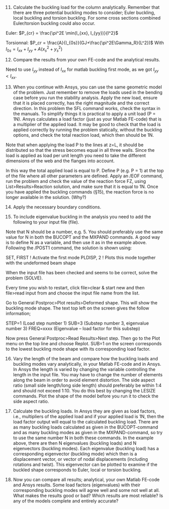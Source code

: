 11. Calculate the buckling load for the column analytically. Remember that there are three  potential buckling modes to consider; Euler buckling, local buckling and torsion buckling.  For some cross sections combined Euler/torsion buckling could also occur.

Euler: $P_{cr} = \frac{\pi^2E \min(I_{xx}, I_{yy})}{l^2}$

Torsionnal: $P_cr = \frac{A}{I_{0s}}(GJ+\frac{\pi^2E\Gamma_R}{L^2})$
With $I_{0s} = I_{xx} + I_{yy} + A(x_s^2+y_s^2)$

12. Compare the results from your own FE-code and the analytical results.

Need to use $I_{yy}$ instead of $I_{xx}$ for matlab buckling first mode, as we got $I_{yy} < I_{xx}$.

13. When you continue with Ansys, you can use the same geometric model of the problem. Just  remember to remove the loads used in the bending case before you run the stability analysis. Apply the new load, ensure that it is placed correctly, has the right magnitude and the correct direction. In this problem the SFL command works, check the syntax in the manuals. To simplify things it is practical to apply a unit load (P = 1N). Ansys calculates a load factor (just as your Matlab FE-code) that is a multiplier of the applied load. It may be good to check that the load is applied correctly by running the problem statically, without the  buckling options, and check the total reaction load, which then should be 1N.

Note that when applying the load P to the lines at z=L, it should be distributed so that the  stress becomes equal in all three walls. Since the load is applied as load per unit length you need to take the different dimensions of the web and the flanges into account. 

In this way the total applied load is equal to P. Define P (e.g. P = 1) at the top of the file  where all other parameters are defined. Apply an /EOF command, run the problem and check the value of the reaction force FZ, using List>Results>Reaction solution, and make sure that it is equal to 1N. Once you have applied the buckling commands (§15), the reaction force is no longer available in the solution. (Why?)

14. Apply the necessary boundary conditions. 


15. To include eigenvalue buckling in the analysis you need to add the following to your input file (file).

Note that N should be a number, e.g. 5. You should preferably use the same value for N in both the BUCOPT and the MXPAND commands. A good way is to define N as a variable, and then use it as in the example above. Following the /POST1 command, the solution is  shown using:

SET, FIRST ! Activate the first mode
PLDISP, 2 ! Plots this mode together with the undeformed beam shape

When the input file has been checked and seems to be correct, solve the problem (SOLVE). 

Every time you wish to restart, click file>clear & start new and then file>read input from and choose the input file name from the list.

Go to General Postproc>Plot results>Deformed shape. This will show the buckling mode shape. The text top left on the screen gives the follow information;

STEP=1 (Load step number 1)
SUB=3 (Substep number 3, eigenvalue number 3) 
FREQ=xxxx (Eigenvalue – load factor for this substep)

Now press General Postproc>Read Results>Next step. Then go to the Plot menu on the top line and choose Replot. SUB=1 on the screen corresponds to the lowest buckling mode shape with its corresponding load factor.

16. Vary the length of the beam and compare how the buckling loads and buckling modes vary analytically, in your Matlab FE-code and in Ansys. In Ansys the length is varied by changing the variable controlling the length in the input file. You may have to change the  number of elements along the beam in order to avoid element distortion. The side aspect ratio (small side length/long side length) should preferably be within 1:4 and should not exceed 1:10. You do this best by changing the LESIZE commands. Plot the shape of the model before you run it to check the side aspect ratio.

17. Calculate the buckling loads. In Ansys they are given as load factors, i.e., multipliers of the applied load and if your applied load is 1N, then the load factor output will equal to the  calculated buckling load. There are as many buckling loads calculated as given in the BUCOPT-command and as many buckling modes as given in the MXPAND-command, so try to use the same number N in both these commands. In the example above, there are then N eigenvalues (buckling loads) and N eigenvectors (buckling modes). Each eigenvalue (buckling load) has a corresponding eigenvector (buckling mode) which then is a displacement vector, or vector of nodal displacements (including rotations and twist). This eigenvector can be plotted to examine if the buckled shape corresponds to Euler, local or torsion buckling.

18. Now you can compare all results; analytical, your own Matlab FE-code and Ansys results. Some load factors (eigenvalues) with their corresponding buckling modes will agree well and some not well at all. What makes the results good or bad? Which results are most reliable? Is any of the models complete and entirely accurate?